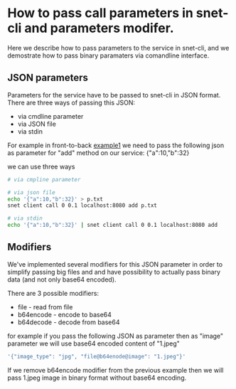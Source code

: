 # How to pass call parameters in snet-cli and parameters modifer.

Here we describe how to pass parameters to the service in snet-cli, and we demostrate how to pass binary paramaters via comandline interface.

## JSON parameters

Parameters for the service have to be passed to snet-cli in JSON format. There are three ways of passing this JSON:
* via cmdline parameter
* via JSON file
* via stdin

For example in front-to-back [example1](front-to-back-examples/example1.md#make-a-call-using-stateless-logic) we need to pass the following json as parameter for "add" method on our service:
{"a":10,"b":32}

we can use three ways
```bash
# via cmpline parameter

# via json file
echo '{"a":10,"b":32}' > p.txt
snet client call 0 0.1 localhost:8080 add p.txt

# via stdin
echo '{"a":10,"b":32}' | snet client call 0 0.1 localhost:8080 add
```

## Modifiers

We've implemented several modifiers for this JSON parameter in order to simplify passing big files and and have possibility to actually pass binary data (and not only base64 encoded).

There are 3 possible modifiers: 
* file      - read from file
* b64encode - encode to base64
* b64decode - decode from base64

for example if you pass the following JSON as parameter then as "image" parameter we will use base64 encoded content of "1.jpeg"

```bash 
'{"image_type": "jpg", "file@b64enode@image": "1.jpeg"}'
```

If we remove b64encode modifier from the previous example then we will pass 1.jpeg image in binary format without base64 encoding.  


